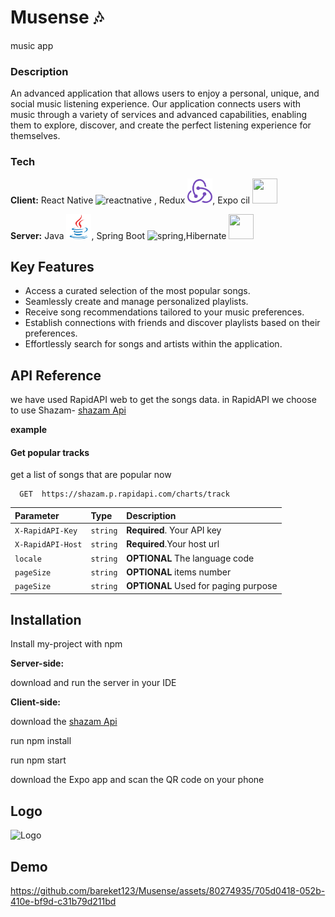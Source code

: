 # Musense 🎶
music app
<h3> Description</h3>
<div>
  An advanced application that allows users to enjoy a personal, unique, and social music listening experience. 
  Our application connects users with music through a variety of services and advanced capabilities, enabling them to explore, discover, and create the perfect listening experience for themselves.
</div>
<h3> Tech</h3>

**Client:** React Native <img src="https://reactnative.dev/img/header_logo.svg" alt="reactnative" width="40" height="40"/>  , Redux <img src="https://raw.githubusercontent.com/devicons/devicon/master/icons/redux/redux-original.svg" alt="redux" width="40" height="40"/>, Expo cil
<img src="https://play-lh.googleusercontent.com/algsmuhitlyCU_Yy3IU7-7KYIhCBwx5UJG4Bln-hygBjjlUVCiGo1y8W5JNqYm9WW3s" width="40" height="40"/>

**Server:** Java <img src="https://raw.githubusercontent.com/devicons/devicon/master/icons/java/java-original.svg" alt="java" width="40" height="40"/>, Spring Boot <img src="https://www.vectorlogo.zone/logos/springio/springio-icon.svg" alt="spring" width="40" height="40"/>,Hibernate
<img src="https://cdn.freebiesupply.com/logos/large/2x/hibernate-logo-png-transparent.png" width="40" height="40"/>

## Key Features

- Access a curated selection of the most popular songs.
- Seamlessly create and manage personalized playlists.
- Receive song recommendations tailored to your music preferences.
- Establish connections with friends and discover playlists based on their preferences.
- Effortlessly search for songs and artists within the application.


## API Reference

we have used RapidAPI web to get the songs data.
in RapidAPI we choose to use Shazam- [shazam Api](https://rapidapi.com/apidojo/api/shazam)

**example**
#### Get popular tracks
get a list of songs that are popular now

```http
  GET  https://shazam.p.rapidapi.com/charts/track
```

| Parameter | Type     | Description                |
| :-------- | :------- | :------------------------- |
| `X-RapidAPI-Key` | `string` | **Required**. Your API key |
|`X-RapidAPI-Host`|`string`|**Required**.Your host url|
|`locale`|`string`|**OPTIONAL** The language code|
|`pageSize`|`string`|**OPTIONAL** items number|
|`pageSize`|`string`|**OPTIONAL** Used for paging purpose|
## Installation

Install my-project with npm

**Server-side:**

 download and run the server in your IDE  

 **Client-side:**
 
 download the [shazam Api](https://rapidapi.com/apidojo/api/shazam)
 
 run npm install 
 
 run npm start
 
 download the Expo app and scan the QR code on your phone 
 ## Logo
 ![Logo](https://github.com/bareket123/Musense/assets/80274935/e2959dc2-4bd0-47b7-af32-41e848eb9723)
 
## Demo


https://github.com/bareket123/Musense/assets/80274935/705d0418-052b-410e-bf9d-c31b79d211bd






 
